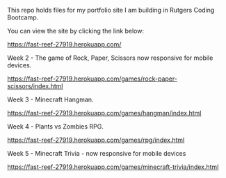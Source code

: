 This repo holds files for my portfolio site I am building in Rutgers Coding Bootcamp.

You can view the site by clicking the link below:

https://fast-reef-27919.herokuapp.com/

Week 2 - The game of Rock, Paper, Scissors now responsive for mobile devices.

https://fast-reef-27919.herokuapp.com/games/rock-paper-scissors/index.html

Week 3 - Minecraft Hangman.

https://fast-reef-27919.herokuapp.com/games/hangman/index.html

Week 4 - Plants vs Zombies RPG.

https://fast-reef-27919.herokuapp.com/games/rpg/index.html

Week 5 - Minecraft Trivia - now responsive for mobile devices

https://fast-reef-27919.herokuapp.com/games/minecraft-trivia/index.html
